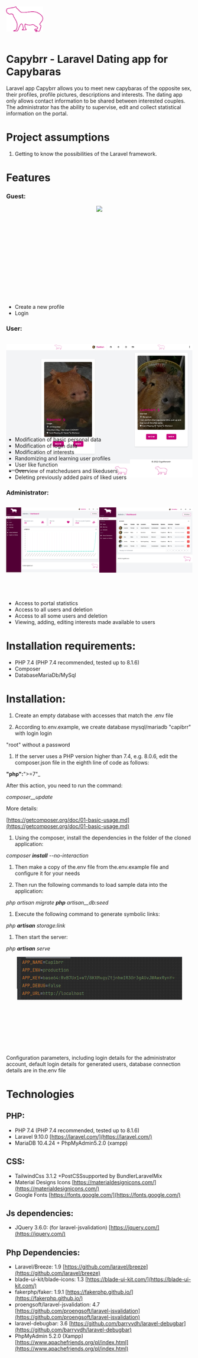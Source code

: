 
<center style="width:100px;height:100px;display:flex;justify-content:center;">

![](./docs/capybara.svg)

</center>

# Capybrr - Laravel Dating app for Capybaras

Laravel app Capybrr allows you to meet new capybaras of the opposite sex, their profiles, profile pictures, descriptions and interests. The dating app only allows contact information to be shared between interested couples. The administrator has the ability to supervise, edit and collect statistical information on the portal.

# Project assumptions

1. Getting to know the possibilities of the Laravel framework.

# Features

### Guest:


<center style="height:250px" >

![](./docs/capybrr_login.gif)

</center>


- Create a new profile
- Login


### User:

<center style="display:flex;justify-content:center; ">
<div style="height:250px">

![](./docs/capybrr_profile_1.png)

</div>
<div style="height:250px">

![](./docs/capybrr_profile_2.png)

</div>
</center>


- Modification of basic personal data
- Modification of login data
- Modification of interests
- Randomizing and learning user profiles
- User like function
- Overview of matchedusers and likedusers
- Deleting previously added pairs of liked users

### Administrator:

<center style="display:flex;justify-content:center;">

<div style="height:250px">

![](./docs/admin_panel_1.png)

</div>
<div style="height:250px">

![](./docs/admin_panel_2.png)

</div>
</center>


- Access to portal statistics
- Access to all users and deletion
- Access to all some users and deletion
- Viewing, adding, editing interests made available to users

# Installation requirements:

- PHP 7.4 (PHP 7.4 recommended, tested up to 8.1.6)
- Composer
- DatabaseMariaDb/MySql

# Installation:

1. Create an empty database with accesses that match the .env file
    
2. According to.env.example, we create database mysql/mariadb "capibrr" with login login
    

"root" without a password

1. If the server uses a PHP version higher than 7.4, e.g. 8.0.6, edit the composer.json file in the eighth line of code as follows:

__"php":__">=7"_

After this action, you need to run the command:

_composer__update_

More details:

[https://getcomposer.org/doc/01-basic-usage.md](https://getcomposer.org/doc/01-basic-usage.md)

1. Using the composer, install the dependencies in the folder of the cloned application:

_composer **install** --no-interaction_

1. Then make a copy of the.env file from the.env.example file and configure it for your needs
    
2. Then run the following commands to load sample data into the application:
    

_php artisan migrate **php** artisan__db:seed_

1. Execute the following command to generate symbolic links:

_php **artisan** storage:link_

1. Then start the server:

_php **artisan** serve_


<center style="height:250px">

![](./docs/config.jpg)

</center>

Configuration parameters, including login details for the administrator account, default login details for generated users, database connection details are in the.env file



# Technologies


## PHP:

- PHP 7.4 (PHP 7.4 recommended, tested up to 8.1.6)
- Laravel 9.10.0 [https://laravel.com/](https://laravel.com/)
- MariaDB 10.4.24 + PhpMyAdmin5.2.0 (xampp)

## CSS:

- TailwindCss 3.1.2 +PostCSSsupported by BundlerLaravelMix 
- Material Designs Icons [https://materialdesignicons.com/](https://materialdesignicons.com/)
- Google Fonts [https://fonts.google.com/](https://fonts.google.com/)

## Js dependencies:

- JQuery 3.6.0: (for laravel-jsvalidation) [https://jquery.com/](https://jquery.com/)

## Php Dependencies:

- Laravel/Breeze: 1.9 [https://github.com/laravel/breeze](https://github.com/laravel/breeze)
- blade-ui-kit/blade-icons: 1.3 [https://blade-ui-kit.com/](https://blade-ui-kit.com/)
- fakerphp/faker: 1.9.1 [https://fakerphp.github.io/](https://fakerphp.github.io/)
- proengsoft/laravel-jsvalidation: 4.7 [https://github.com/proengsoft/laravel-jsvalidation](https://github.com/proengsoft/laravel-jsvalidation)
- laravel-debugbar: 3.6 [https://github.com/barryvdh/laravel-debugbar](https://github.com/barryvdh/laravel-debugbar)
-  PhpMyAdmin 5.2.0 (Xampp)[https://www.apachefriends.org/pl/index.html](https://www.apachefriends.org/pl/index.html)
